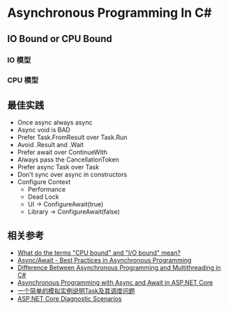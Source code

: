<div>

# Asynchronous Programming In C#

</div>

## IO Bound or CPU Bound

### IO 模型

### CPU 模型

## 最佳实践


- Once async always async
- Async void is BAD
- Prefer Task.FromResult over Task.Run
- Avoid .Result and .Wait
- Prefer await over ContinueWith
- Always pass the CancellationToken
- Prefer async Task over Task
- Don't sync over async in constructors
- Configure Context
  - Performance
  - Dead Lock
  - UI -> ConfigureAwait(true)
  - Library -> ConfigureAwait(false)


## 相关参考

- [What do the terms "CPU bound" and "I/O bound" mean?](https://stackoverflow.com/questions/868568/what-do-the-terms-cpu-bound-and-i-o-bound-mean)
- [Async/Await - Best Practices in Asynchronous Programming](https://learn.microsoft.com/en-us/archive/msdn-magazine/2013/march/async-await-best-practices-in-asynchronous-programming)
- [Difference Between Asynchronous Programming and Multithreading in C#](https://code-maze.com/csharp-async-vs-multithreading/)
- [Asynchronous Programming with Async and Await in ASP.NET Core](https://code-maze.com/asynchronous-programming-with-async-and-await-in-asp-net-core/)
- [一个简单的模拟实例说明Task及其调度问题](https://mp.weixin.qq.com/s/mXm7oysi1E4-EsOyDxgUPA)
- [ASP.NET Core Diagnostic Scenarios](https://github.com/davidfowl/AspNetCoreDiagnosticScenarios)